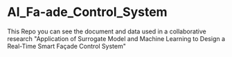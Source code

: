 # AI_Fa-ade_Control_System
This Repo you can see the document and data used in a collaborative research "Application of Surrogate Model and Machine Learning to Design a Real-Time Smart Façade Control System"
